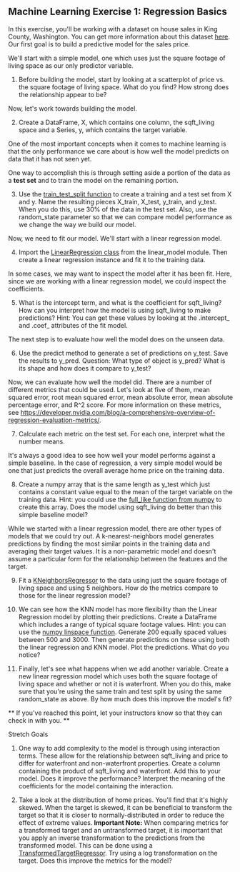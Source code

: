 ## Machine Learning Exercise 1: Regression Basics

In this exercise, you'll be working with a dataset on house sales in King County, Washington. You can get more information about this dataset [here](https://www.kaggle.com/datasets/harlfoxem/housesalesprediction). Our first goal is to build a predictive model for the sales price.

We'll start with a simple model, one which uses just the square footage of living space as our only predictor variable.

1. Before building the model, start by looking at a scatterplot of price vs. the square footage of living space. What do you find? How strong does the relationship appear to be?

Now, let's work towards building the model. 

2. Create a DataFrame, X, which contains one column, the sqft_living space and a Series, y, which contains the target variable.

One of the most important concepts when it comes to machine learning is that the only performance we care about is how well the model predicts on data that it has not seen yet.

One way to accomplish this is through setting aside a portion of the data as a **test set** and to train the model on the remaining portion.

3. Use the [train_test_split function](https://scikit-learn.org/stable/modules/generated/sklearn.model_selection.train_test_split.html) to create a training and a test set from X and y. Name the resulting pieces X_train, X_test, y_train, and y_test. When you do this, use 30% of the data in the test set. Also, use the random_state parameter so that we can compare model performance as we change the way we build our model.

Now, we need to fit our model. We'll start with a linear regression model. 

4. Import the [LinearRegression class](https://scikit-learn.org/stable/modules/generated/sklearn.linear_model.LinearRegression.html) from the linear_model module. Then create a linear regression instance and fit it to the training data.

In some cases, we may want to inspect the model after it has been fit. Here, since we are working with a linear regression model, we could inspect the coefficients. 

5. What is the intercept term, and what is the coefficient for sqft_living? How can you interpret how the model is using sqft_living to make predictions? Hint: You can get these values by looking at the .intercept_ and .coef_ attributes of the fit model.

The next step is to evaluate how well the model does on the unseen data. 

6. Use the predict method to generate a set of predictions on y_test. Save the results to y_pred. Question: What type of object is y_pred? What is its shape and how does it compare to y_test?

Now, we can evaluate how well the model did. There are a number of different metrics that could be used. Let's look at five of them, mean squared error, root mean squared error, mean absolute error, mean absolute percentage error, and R^2 score. For more information on these metrics, see https://developer.nvidia.com/blog/a-comprehensive-overview-of-regression-evaluation-metrics/.

7. Calculate each metric on the test set. For each one, interpret what the number means.

It's always a good idea to see how well your model performs against a simple baseline. In the case of regression, a very simple model would be one that just predicts the overall average home price on the training data.

8. Create a numpy array that is the same length as y_test which just contains a constant value equal to the mean of the target variable on the training data. Hint: you could use the [full_like function from numpy](https://numpy.org/doc/2.2/reference/generated/numpy.full_like.html) to create this array. Does the model using sqft_living do better than this simple baseline model? 

While we started with a linear regression model, there are other types of models that we could try out. A k-nearest-neighbors model generates predictions by finding the most similar points in the training data and averaging their target values. It is a non-parametric model and doesn't assume a particular form for the relationship between the features and the target. 

9. Fit a [KNeighborsRegressor](https://scikit-learn.org/stable/modules/generated/sklearn.neighbors.KNeighborsRegressor.html) to the data using just the square footage of living space and using 5 neighbors. How do the metrics compare to those for the linear regression model? 

10. We can see how the KNN model has more flexibility than the Linear Regression model by plotting their predictions. Create a DataFrame which includes a range of typical square footage values. Hint: you can use the [numpy linspace function](https://numpy.org/doc/2.1/reference/generated/numpy.linspace.html). Generate 200 equally spaced values between 500 and 3000. Then generate predictions on these using both the linear regression and KNN model. Plot the predictions. What do you notice? 

11. Finally, let's see what happens when we add another variable. Create a new linear regression model which uses both the square footage of living space and whether or not it is waterfront. When you do this, make sure that you're using the same train and test split by using the same random_state as above. By how much does this improve the model's fit?

** If you've reached this point, let your instructors know so that they can check in with you. **

Stretch Goals

1. One way to add complexity to the model is through using interaction terms. These allow for the relationship between sqft_living and price to differ for waterfront and non-waterfront properties. Create a column containing the product of sqft_living and waterfront. Add this to your model. Does it improve the performance? Interpret the meaning of the coefficients for the model containing the interaction.

2. Take a look at the distribution of home prices. You'll find that it's highly skewed. When the target is skewed, it can be beneficial to transform the target so that it is closer to normally-distributed in order to reduce the effect of extreme values. **Important Note:** When comparing metrics for a transformed target and an untransformed target, it is important that you apply an inverse transformation to the predictions from the transformed model. This can be done using a [TransformedTargetRegressor](https://scikit-learn.org/stable/modules/generated/sklearn.compose.TransformedTargetRegressor.html). Try using a log transformation on the target. Does this improve the metrics for the model? 


